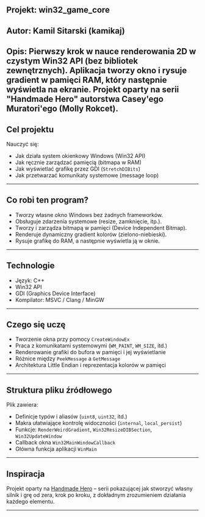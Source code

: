 Projekt: win32_game_core	
---
Autor:	Kamil Sitarski (kamikaj)
---
Opis:	  Pierwszy krok w nauce renderowania 2D w czystym Win32 API (bez bibliotek zewnętrznych).
 		     Aplikacja tworzy okno i rysuje gradient w pamięci RAM, który następnie wyświetla na ekranie.
        Projekt oparty na serii "Handmade Hero" autorstwa Casey'ego Muratori'ego (Molly Rokcet).
---

## Cel projektu

Nauczyć się:
- Jak działa system okienkowy Windows (Win32 API)
- Jak ręcznie zarządzać pamięcią (bitmapa w RAM)
- Jak wyświetlać grafikę przez GDI (`StretchDIBits`)
- Jak przetwarzać komunikaty systemowe (message loop)

---

## Co robi ten program?

- Tworzy własne okno Windows bez żadnych frameworków.
- Obsługuje zdarzenia systemowe (resize, zamknięcie, itp.).
- Tworzy i zarządza bitmapą w pamięci (Device Independent Bitmap).
- Renderuje dynamiczny gradient kolorów (zielono-niebieski).
- Rysuje grafikę do RAM, a następnie wyświetla ją w oknie.

---


## Technologie

- Język: C++
- Win32 API
- GDI (Graphics Device Interface)
- Kompilator: MSVC / Clang / MinGW

---

## Czego się uczę

- Tworzenie okna przy pomocy `CreateWindowEx`
- Praca z komunikatami systemowymi (`WM_PAINT`, `WM_SIZE`, itd.)
- Renderowanie grafiki do bufora w pamięci i jej wyświetlanie
- Różnice między `PeekMessage` a `GetMessage`
- Architektura Little Endian i reprezentacja kolorów w pamięci

---

## Struktura pliku źródłowego

Plik zawiera:
- Definicje typów i aliasów (`uint8`, `uint32`, itd.)
- Makra ułatwiające kontrolę widoczności (`internal`, `local_persist`)
- Funkcje: `RenderWeirdGradient`, `Win32ResizeDIBSection`, `Win32UpdateWindow`
- Callback okna `Win32MainWindowCallback`
- Główna funkcja aplikacji `WinMain`

---

## Inspiracja

Projekt oparty na [Handmade Hero](https://handmadehero.org) – serii pokazującej jak stworzyć własny silnik i grę od zera, krok po kroku, z dokładnym zrozumieniem działania każdego elementu.

---

